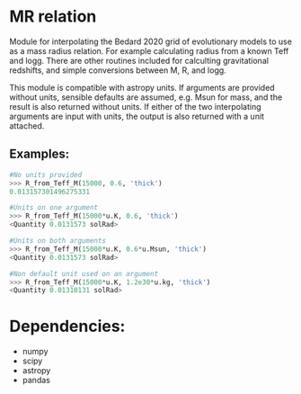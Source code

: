 # MR relation

Module for interpolating the Bedard 2020 grid of evolutionary models to use as
a mass radius relation. For example calculating radius from a known Teff and
logg. There are other routines included for calculting gravitational redshifts,
and simple conversions between M, R, and logg. 

This module is compatible with astropy units. If arguments are provided without
units, sensible defaults are assumed, e.g. Msun for mass, and the result is also
returned without units. If either of the two interpolating arguments are input
with units, the output is also returned with a unit attached.

## Examples:
```python
#No units provided
>>> R_from_Teff_M(15000, 0.6, 'thick')
0.013157301496275331

#Units on one argument
>>> R_from_Teff_M(15000*u.K, 0.6, 'thick')
<Quantity 0.0131573 solRad>

#Units on both arguments
>>> R_from_Teff_M(15000*u.K, 0.6*u.Msun, 'thick')
<Quantity 0.0131573 solRad>

#Non default unit used on an argument
>>> R_from_Teff_M(15000*u.K, 1.2e30*u.kg, 'thick')
<Quantity 0.01310131 solRad>
```

# Dependencies:
* numpy
* scipy
* astropy
* pandas
